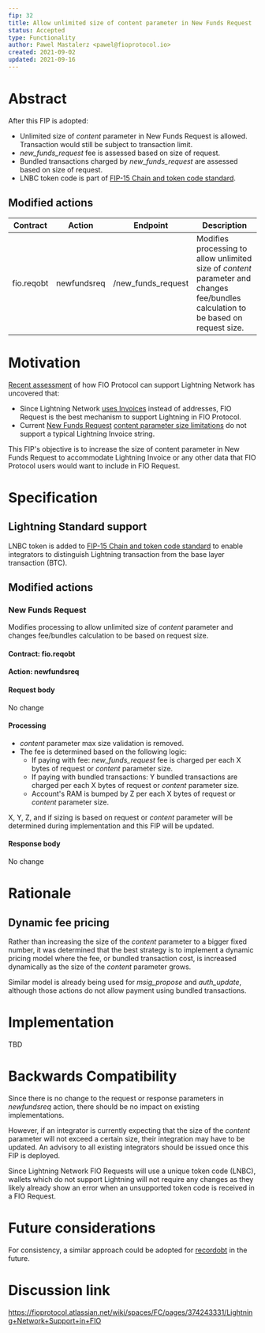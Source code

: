 ```yaml
---
fip: 32
title: Allow unlimited size of content parameter in New Funds Request
status: Accepted
type: Functionality
author: Pawel Mastalerz <pawel@fioprotocol.io>
created: 2021-09-02
updated: 2021-09-16
---
```


# Abstract
After this FIP is adopted:
* Unlimited size of _content_ parameter in New Funds Request is allowed. Transaction would still be subject to transaction limit.
* _new_funds_request_ fee is assessed based on size of request.
* Bundled transactions charged by _new_funds_request_ are assessed based on size of request.
* LNBC token code is part of [FIP-15 Chain and token code standard](fip-0015.md).

## Modified actions
|Contract|Action|Endpoint|Description|
|---|---|---|---|
|fio.reqobt|newfundsreq|/new_funds_request|Modifies processing to allow unlimited size of _content_ parameter and changes fee/bundles calculation to be based on request size.|

# Motivation
[Recent assessment](https://fioprotocol.atlassian.net/wiki/spaces/FC/pages/374243331/Lightning+Network+Support+in+FIO) of how FIO Protocol can support Lightning Network has uncovered that:
* Since Lightning Network [uses Invoices](https://github.com/lightningnetwork/lightning-rfc/blob/master/11-payment-encoding.md) instead of addresses, FIO Request is the best mechanism to support Lightning in FIO Protocol.
* Current [New Funds Request](https://developers.fioprotocol.io/pages/api/fio-api/#options-newfundsreq) [content parameter size limitations](https://developers.fioprotocol.io/docs/how-to/encryption#size-limitations-on-encrypted-data) do not support a typical Lightning Invoice string.

This FIP's objective is to increase the size of content parameter in New Funds Request to accommodate Lightning Invoice or any other data that FIO Protocol users would want to include in FIO Request.

# Specification
## Lightning Standard support
LNBC token is added to [FIP-15 Chain and token code standard](fip-0015.md) to enable integrators to distinguish Lightning transaction from the base layer transaction (BTC).

## Modified actions
### New Funds Request
Modifies processing to allow unlimited size of _content_ parameter and changes fee/bundles calculation to be based on request size.
#### Contract: fio.reqobt
#### Action: newfundsreq
#### Request body
No change
#### Processing
* _content_ parameter max size validation is removed.
* The fee is determined based on the following logic:
  * If paying with fee: _new_funds_request_ fee is charged per each X bytes of request or _content_ parameter size.
  * If paying with bundled transactions: Y bundled transactions are charged per each X bytes of request or _content_ parameter size.
  * Account's RAM is bumped by Z per each X bytes of request or _content_ parameter size.

X, Y, Z, and if sizing is based on request or _content_ parameter will be determined during implementation and this FIP will be updated.
#### Response body
No change

# Rationale
## Dynamic fee pricing
Rather than increasing the size of the _content_ parameter to a bigger fixed number, it was determined that the best strategy is to implement a dynamic pricing model where the fee, or bundled transaction cost, is increased dynamically as the size of the _content_ parameter grows.

Similar model is already being used for _msig_propose_ and _auth_update_, although those actions do not allow payment using bundled transactions.

# Implementation
TBD

# Backwards Compatibility
Since there is no change to the request or response parameters in _newfundsreq_ action, there should be no impact on existing implementations.

However, if an integrator is currently expecting that the size of the _content_ parameter will not exceed a certain size, their integration may have to be updated. An advisory to all existing integrators should be issued once this FIP is deployed.

Since Lightning Network FIO Requests will use a unique token code (LNBC), wallets which do not support Lightning will not require any changes as they likely already show an error when an unsupported token code is received in a FIO Request.

# Future considerations
For consistency, a similar approach could be adopted for [recordobt](https://developers.fioprotocol.io/pages/api/fio-api/#options-recordobt) in the future.
  
# Discussion link
https://fioprotocol.atlassian.net/wiki/spaces/FC/pages/374243331/Lightning+Network+Support+in+FIO
